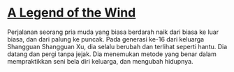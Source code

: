 # <a href="https://postkomik.blogspot.com/2020/12/a-legend-of-wind.html">A Legend of the Wind</a>
Perjalanan seorang pria  muda yang biasa berdarah naik dari biasa ke luar biasa, dan dari palung  ke puncak. Pada generasi ke-16 dari keluarga Shangguan Shangguan Xu, dia  selalu berubah dan terlihat seperti hantu. Dia datang dan pergi tanpa  jejak. Dia menemukan metode yang benar dalam mempraktikkan seni bela  diri keluarga, dan mengubah hidupnya.
